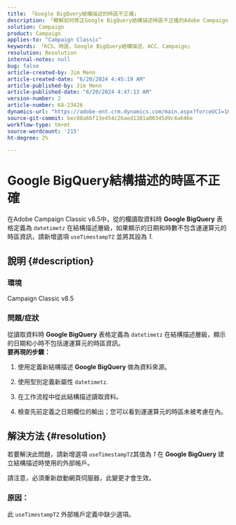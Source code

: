 ```yaml
---
title: 「Google BigQuery結構描述的時區不正確」
description: 「瞭解如何修正Google BigQuery結構描述時區不正確的Adobe Campaign Classic問題。」
solution: Campaign
product: Campaign
applies-to: "Campaign Classic"
keywords: 「KCS、時區、Google BigQuery結構描述、ACC、Campaign」
resolution: Resolution
internal-notes: null
bug: false
article-created-by: Jim Menn
article-created-date: "6/20/2024 4:45:19 AM"
article-published-by: Jim Menn
article-published-date: "6/20/2024 4:47:13 AM"
version-number: 2
article-number: KA-23426
dynamics-url: "https://adobe-ent.crm.dynamics.com/main.aspx?forceUCI=1&pagetype=entityrecord&etn=knowledgearticle&id=456a99e3-bf2e-ef11-840a-000d3a5a67ba"
source-git-commit: bec08a6bf13e454c26aed1381a00345d9c4a646e
workflow-type: tm+mt
source-wordcount: '215'
ht-degree: 2%

---
```


# Google BigQuery結構描述的時區不正確


在Adobe Campaign Classic v8.5中，從的欄讀取資料時 <b>Google BigQuery</b> 表格定義為 `datetimetz` 在結構描述層級，如果顯示的日期和時數不包含運運算元的時區資訊，請新增選項 `useTimestampTZ` 並將其設為 *1.*

## 說明 {#description}


### <b>環境</b>

Campaign Classic v8.5



### <b>問題/症狀</b>

從讀取資料時 <b>Google BigQuery</b> 表格定義為 `datetimetz` 在結構描述層級，顯示的日期和小時不包括運運算元的時區資訊。
 <br>
<b>要再現的步驟：</b>

1. 使用定義新結構描述 <b>Google BigQuery</b> 做為資料來源。


2. 使用型別定義新屬性 `datetimetz`.


3. 在工作流程中從此結構描述讀取資料。


4. 檢查先前定義之日期欄位的輸出；您可以看到運運算元的時區未被考慮在內。



## 解決方法 {#resolution}


若要解決此問題，請新增選項 `useTimestampTZ`其值為 *1* 在 <b>Google BigQuery</b> 建立結構描述時使用的外部帳戶。

請注意，必須重新啟動網頁伺服器，此變更才會生效。

### <b>原因：</b>

此 `useTimestampTZ` 外部帳戶定義中缺少選項。

